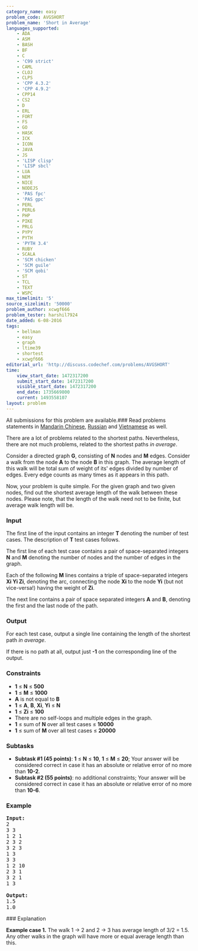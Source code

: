 ```yaml
---
category_name: easy
problem_code: AVGSHORT
problem_name: 'Short in Average'
languages_supported:
    - ADA
    - ASM
    - BASH
    - BF
    - C
    - 'C99 strict'
    - CAML
    - CLOJ
    - CLPS
    - 'CPP 4.3.2'
    - 'CPP 4.9.2'
    - CPP14
    - CS2
    - D
    - ERL
    - FORT
    - FS
    - GO
    - HASK
    - ICK
    - ICON
    - JAVA
    - JS
    - 'LISP clisp'
    - 'LISP sbcl'
    - LUA
    - NEM
    - NICE
    - NODEJS
    - 'PAS fpc'
    - 'PAS gpc'
    - PERL
    - PERL6
    - PHP
    - PIKE
    - PRLG
    - PYPY
    - PYTH
    - 'PYTH 3.4'
    - RUBY
    - SCALA
    - 'SCM chicken'
    - 'SCM guile'
    - 'SCM qobi'
    - ST
    - TCL
    - TEXT
    - WSPC
max_timelimit: '5'
source_sizelimit: '50000'
problem_author: xcwgf666
problem_tester: harshil7924
date_added: 6-08-2016
tags:
    - bellman
    - easy
    - graph
    - ltime39
    - shortest
    - xcwgf666
editorial_url: 'http://discuss.codechef.com/problems/AVGSHORT'
time:
    view_start_date: 1472317200
    submit_start_date: 1472317200
    visible_start_date: 1472317200
    end_date: 1735669800
    current: 1493558107
layout: problem
---
```

All submissions for this problem are available.###  Read problems statements in [Mandarin Chinese](http://www.codechef.com/download/translated/LTIME39/mandarin/AVGSHORT.pdf), [Russian](http://www.codechef.com/download/translated/LTIME39/russian/AVGSHORT.pdf) and [Vietnamese](http://www.codechef.com/download/translated/LTIME39/vietnamese/AVGSHORT.pdf) as well.

There are a lot of problems related to the shortest paths. Nevertheless, there are not much problems, related to the shortest paths _in average_.

Consider a directed graph **G**, consisting of **N** nodes and **M** edges. Consider a walk from the node **A** to the node **B** in this graph. The average length of this walk will be total sum of weight of its' edges divided by number of edges. Every edge counts as many times as it appears in this path.

Now, your problem is quite simple. For the given graph and two given nodes, find out the shortest average length of the walk between these nodes. Please note, that the length of the walk need not to be finite, but average walk length will be.

### Input

The first line of the input contains an integer **T** denoting the number of test cases. The description of **T** test cases follows.

The first line of each test case contains a pair of space-separated integers **N** and **M** denoting the number of nodes and the number of edges in the graph.

Each of the following **M** lines contains a triple of space-separated integers **Xi Yi Zi**, denoting the arc, connecting the node **Xi** to the node **Yi** (but not vice-versa!) having the weight of **Zi**.

The next line contains a pair of space separated integers **A** and **B**, denoting the first and the last node of the path.

### Output

For each test case, output a single line containing the length of the shortest path _in average_.

If there is no path at all, output just **-1** on the corresponding line of the output.

### Constraints

- **1** ≤ **N** ≤ **500**
- **1** ≤ **M** ≤ **1000**
- **A** is not equal to **B**
- **1** ≤ **A**, **B**, **Xi**, **Yi** ≤ **N**
- **1** ≤ **Zi** ≤ **100**
- There are no self-loops and multiple edges in the graph.
- **1** ≤ sum of **N** over all test cases ≤ **10000**
- **1** ≤ sum of **M** over all test cases ≤ **20000**

### Subtasks

- **Subtask #1 (45 points)**: **1** ≤ **N** ≤ **10**, **1** ≤ **M** ≤ **20**; Your answer will be considered correct in case it has an absolute or relative error of no more than **10-2**.
- **Subtask #2 (55 points)**: no additional constraints; Your answer will be considered correct in case it has an absolute or relative error of no more than **10-6**.

### Example

<pre><b>Input:</b>
<tt>2
3 3
1 2 1
2 3 2
3 2 3
1 3
3 3
1 2 10
2 3 1
3 2 1
1 3</tt>

<b>Output:</b>
<tt>1.5
1.0</tt>
</pre>### Explanation

**Example case 1.** The walk 1 -> 2 and 2 -> 3 has average length of 3/2 = 1.5. Any other walks in the graph will have more or equal average length than this.
